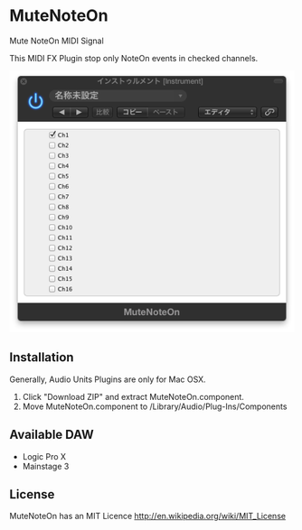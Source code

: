 MuteNoteOn
============

Mute NoteOn MIDI Signal

This MIDI FX Plugin stop only NoteOn events in checked channels.

![image](image.png)

## Installation

Generally, Audio Units Plugins are only for Mac OSX.

1. Click "Download ZIP" and extract MuteNoteOn.component.
2. Move MuteNoteOn.component to /Library/Audio/Plug-Ins/Components


## Available DAW

* Logic Pro X
* Mainstage 3

## License

MuteNoteOn has an MIT Licence http://en.wikipedia.org/wiki/MIT_License
